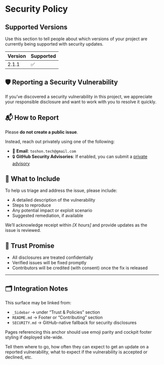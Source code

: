 # Security Policy

## Supported Versions

Use this section to tell people about which versions of your project are
currently being supported with security updates.

| Version | Supported          |
| ------- | ------------------ |
| 2.1.1   | :white_check_mark: |


## 🛡️ Reporting a Security Vulnerability

If you’ve discovered a security vulnerability in this project, we appreciate your responsible disclosure and want to work with you to resolve it quickly.

## 📬 How to Report

Please **do not create a public issue**.

Instead, reach out privately using one of the following:

- 📧 **Email**: `toshon.tech@gmail.com`  
- 🔒 **GitHub Security Advisories**: If enabled, you can submit a [private advisory](https://docs.github.com/en/code-security/security-advisories/repository-security-advisories)

## 🧭 What to Include

To help us triage and address the issue, please include:

- A detailed description of the vulnerability  
- Steps to reproduce  
- Any potential impact or exploit scenario  
- Suggested remediation, if available  

We’ll acknowledge receipt within _[X hours]_ and provide updates as the issue is reviewed.

## 🤝 Trust Promise

- All disclosures are treated confidentially  
- Verified issues will be fixed promptly  
- Contributors will be credited (with consent) once the fix is released  

---

## 🗂️ Integration Notes

This surface may be linked from:

- `_Sidebar` → under “Trust & Policies” section  
- `README.md` → Footer or “Contributing” section  
- `SECURITY.md` → GitHub-native fallback for security disclosures  

Pages referencing this anchor should use emoji parity and cockpit footer styling if deployed site-wide.


Tell them where to go, how often they can expect to get an update on a
reported vulnerability, what to expect if the vulnerability is accepted or
declined, etc.
